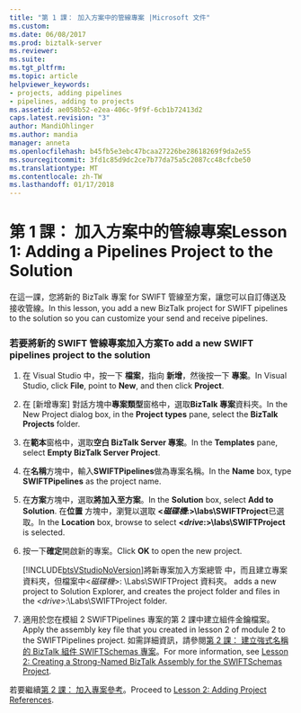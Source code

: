 ```yaml
---
title: "第 1 課： 加入方案中的管線專案 |Microsoft 文件"
ms.custom: 
ms.date: 06/08/2017
ms.prod: biztalk-server
ms.reviewer: 
ms.suite: 
ms.tgt_pltfrm: 
ms.topic: article
helpviewer_keywords:
- projects, adding pipelines
- pipelines, adding to projects
ms.assetid: ae058b52-e2ea-406c-9f9f-6cb1b72413d2
caps.latest.revision: "3"
author: MandiOhlinger
ms.author: mandia
manager: anneta
ms.openlocfilehash: b45fb5e3ebc47bcaa27226be28618269f9da2e55
ms.sourcegitcommit: 3fd1c85d9dc2ce7b77da75a5c2087cc48cfcbe50
ms.translationtype: MT
ms.contentlocale: zh-TW
ms.lasthandoff: 01/17/2018
---
```

# <a name="lesson-1-adding-a-pipelines-project-to-the-solution"></a><span data-ttu-id="bd6d3-102">第 1 課： 加入方案中的管線專案</span><span class="sxs-lookup"><span data-stu-id="bd6d3-102">Lesson 1: Adding a Pipelines Project to the Solution</span></span>
<span data-ttu-id="bd6d3-103">在這一課，您將新的 BizTalk 專案 for SWIFT 管線至方案，讓您可以自訂傳送及接收管線。</span><span class="sxs-lookup"><span data-stu-id="bd6d3-103">In this lesson, you add a new BizTalk project for SWIFT pipelines to the solution so you can customize your send and receive pipelines.</span></span>  
  
### <a name="to-add-a-new-swift-pipelines-project-to-the-solution"></a><span data-ttu-id="bd6d3-104">若要將新的 SWIFT 管線專案加入方案</span><span class="sxs-lookup"><span data-stu-id="bd6d3-104">To add a new SWIFT pipelines project to the solution</span></span>  
  
1.  <span data-ttu-id="bd6d3-105">在 Visual Studio 中，按一下 **檔案**，指向 **新增**，然後按一下 **專案**。</span><span class="sxs-lookup"><span data-stu-id="bd6d3-105">In Visual Studio, click **File**, point to **New**, and then click **Project**.</span></span>  
  
2.  <span data-ttu-id="bd6d3-106">在 [新增專案] 對話方塊中**專案類型**窗格中，選取**BizTalk 專案**資料夾。</span><span class="sxs-lookup"><span data-stu-id="bd6d3-106">In the New Project dialog box, in the **Project types** pane, select the **BizTalk Projects** folder.</span></span>  
  
3.  <span data-ttu-id="bd6d3-107">在**範本**窗格中，選取**空白 BizTalk Server 專案**。</span><span class="sxs-lookup"><span data-stu-id="bd6d3-107">In the **Templates** pane, select **Empty BizTalk Server Project**.</span></span>  
  
4.  <span data-ttu-id="bd6d3-108">在**名稱**方塊中，輸入**SWIFTPipelines**做為專案名稱。</span><span class="sxs-lookup"><span data-stu-id="bd6d3-108">In the **Name** box, type **SWIFTPipelines** as the project name.</span></span>  
  
5.  <span data-ttu-id="bd6d3-109">在**方案**方塊中，選取**將加入至方案**。</span><span class="sxs-lookup"><span data-stu-id="bd6d3-109">In the **Solution** box, select **Add to Solution**.</span></span> <span data-ttu-id="bd6d3-110">在**位置** 方塊中，瀏覽以選取 **\<*磁碟機*:\>\labs\SWIFTProject**已選取。</span><span class="sxs-lookup"><span data-stu-id="bd6d3-110">In the **Location** box, browse to select **\<*drive*:\>\labs\SWIFTProject** is selected.</span></span>  
  
6.  <span data-ttu-id="bd6d3-111">按一下**確定**開啟新的專案。</span><span class="sxs-lookup"><span data-stu-id="bd6d3-111">Click **OK** to open the new project.</span></span>  
  
     [!INCLUDE[btsVStudioNoVersion](../../includes/btsvstudionoversion-md.md)]<span data-ttu-id="bd6d3-112">將新專案加入方案總管 中，而且建立專案資料夾，但檔案中\<*磁碟機*\>: \Labs\SWIFTProject 資料夾。</span><span class="sxs-lookup"><span data-stu-id="bd6d3-112"> adds a new project to Solution Explorer, and creates the project folder and files in the \<*drive*\>:\Labs\SWIFTProject folder.</span></span>  
  
7.  <span data-ttu-id="bd6d3-113">適用於您在模組 2 SWIFTPipelines 專案的第 2 課中建立組件金鑰檔案。</span><span class="sxs-lookup"><span data-stu-id="bd6d3-113">Apply the assembly key file that you created in lesson 2 of module 2 to the SWIFTPipelines project.</span></span> <span data-ttu-id="bd6d3-114">如需詳細資訊，請參閱[第 2 課： 建立強式名稱的 BizTalk 組件 SWIFTSchemas 專案](../../adapters-and-accelerators/accelerator-swift/lesson-2-creating-a-strong-named-biztalk-assembly-for-the-swiftschemas-project.md)。</span><span class="sxs-lookup"><span data-stu-id="bd6d3-114">For more information, see [Lesson 2: Creating a Strong-Named BizTalk Assembly for the SWIFTSchemas Project](../../adapters-and-accelerators/accelerator-swift/lesson-2-creating-a-strong-named-biztalk-assembly-for-the-swiftschemas-project.md).</span></span>  
  
 <span data-ttu-id="bd6d3-115">若要繼續[第 2 課： 加入專案參考](../../adapters-and-accelerators/accelerator-swift/lesson-2-adding-project-references.md)。</span><span class="sxs-lookup"><span data-stu-id="bd6d3-115">Proceed to [Lesson 2: Adding Project References](../../adapters-and-accelerators/accelerator-swift/lesson-2-adding-project-references.md).</span></span>